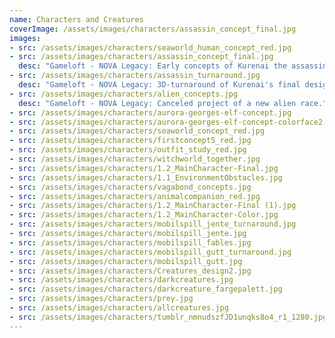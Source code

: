 ```yaml
---
name: Characters and Creatures
coverImage: /assets/images/characters/assassin_concept_final.jpg
images:
- src: /assets/images/characters/seaworld_human_concept_red.jpg
- src: /assets/images/characters/assassin_concept_final.jpg
  desc: "Gameloft - NOVA Legacy: Early concepts of Kurenai the assassin"
- src: /assets/images/characters/assassin_turnaround.jpg
  desc: "Gameloft - NOVA Legacy: 3D-turnaround of Kurenai's final design"
- src: /assets/images/characters/alien_concepts.jpg
  desc: "Gameloft - NOVA Legacy: Canceled project of a new alien race."
- src: /assets/images/characters/aurora-georges-elf-concept.jpg
- src: /assets/images/characters/aurora-georges-elf-concept-colorface2.jpg
- src: /assets/images/characters/seaworld_concept_red.jpg
- src: /assets/images/characters/firstconcept5_red.jpg
- src: /assets/images/characters/outfit_study_red.jpg
- src: /assets/images/characters/witchworld_together.jpg
- src: /assets/images/characters/1.2_MainCharacter-Final.jpg
- src: /assets/images/characters/1.1_EnvironmentObstacles.jpg
- src: /assets/images/characters/vagabond_concepts.jpg
- src: /assets/images/characters/animalcompanion_red.jpg
- src: /assets/images/characters/1.2_MainCharacter-Final (1).jpg
- src: /assets/images/characters/1.2_MainCharacter-Color.jpg
- src: /assets/images/characters/mobilspill_jente_turnaround.jpg
- src: /assets/images/characters/mobilspill_jente.jpg
- src: /assets/images/characters/mobilspill_fables.jpg
- src: /assets/images/characters/mobilspill_gutt_turnaround.jpg
- src: /assets/images/characters/mobilspill_gutt.jpg
- src: /assets/images/characters/Creatures_design2.jpg
- src: /assets/images/characters/darkcreatures.jpg
- src: /assets/images/characters/darkcreature_fargepalett.jpg
- src: /assets/images/characters/prey.jpg
- src: /assets/images/characters/allcreatures.jpg
- src: /assets/images/characters/tumblr_nmnudszfJD1unqks8o4_r1_1280.jpg
---
```

